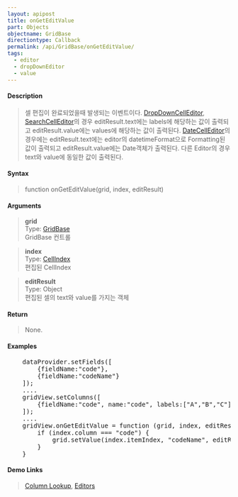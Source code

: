 ```yaml
---
layout: apipost
title: onGetEditValue
part: Objects
objectname: GridBase
directiontype: Callback
permalink: /api/GridBase/onGetEditValue/
tags:
  - editor
  - dropDownEditor
  - value
---
```



#### Description

> 셀 편집이 완료되었을때 발생되는 이벤트이다.
> [DropDownCellEditor](/api/types/DropDownCellEditor/), [SearchCellEditor](/api/types/SearchCellEditor/)의 경우 editResult.text에는 labels에 해당하는 값이 출력되고 editResult.value에는 values에 해당하는 값이 출력된다.
> [DateCellEditor](/api/types/DateCellEditor/)의 경우에는 editResult.text에는 editor의 datetimeFormat으로 Formatting된 값이 출력되고 editResult.value에는 Date객체가 출력된다.
> 다른 Editor의 경우 text와 value에 동일한 값이 출력된다.

#### Syntax

> function onGetEditValue(grid, index, editResult)  

#### Arguments  

> **grid**  
> Type: [GridBase](/api/GridBase/)  
> GridBase 컨트롤  

> **index**  
> Type:  [CellIndex](/api/types/CellIndex/)  
> 편집된 CellIndex  

> **editResult**  
> Type:  Object  
> 편집된 셀의 text와 value를 가지는 객체

#### Return  

> None.

#### Examples 

<pre class="prettyprint">
    dataProvider.setFields([
        {fieldName:"code"},
        {fieldName:"codeName"}
    ]);
    ....
    gridView.setColumns([
        {fieldName:"code", name:"code", labels:["A","B","C"], values[1,2,3], lookupDisplay:true, labelField:"codeName", editor:{type:"dropDown"}}
    ]);
    ....
	gridView.onGetEditValue = function (grid, index, editResult) {
	    if (index.column === "code") {
	        grid.setValue(index.itemIndex, "codeName", editResult.text)
	    }
	} 
</pre>

#### Demo Links
> [Column Lookup](http://demo.realgrid.com/Demo/ColumnLookup), [Editors](http://demo.realgrid.com/Demo/Editors)